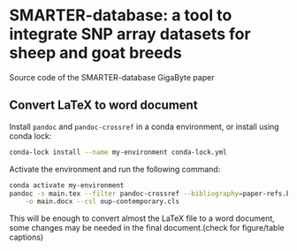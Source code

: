 # SMARTER-database: a tool to integrate SNP array datasets for sheep and goat breeds

Source code of the SMARTER-database GigaByte paper

## Convert LaTeX to word document

Install `pandoc` and `pandoc-crossref` in a conda environment, or install using
conda lock:

```bash
conda-lock install --name my-environment conda-lock.yml
```

Activate the environment and run the following command:

```bash
conda activate my-environment
pandoc -s main.tex --filter pandoc-crossref --bibliography=paper-refs.bib \
    -o main.docx --csl oup-contemporary.cls
```

This will be enough to convert almost the LaTeX file to a word document, some
changes may be needed in the final document.(check for figure/table captions)
